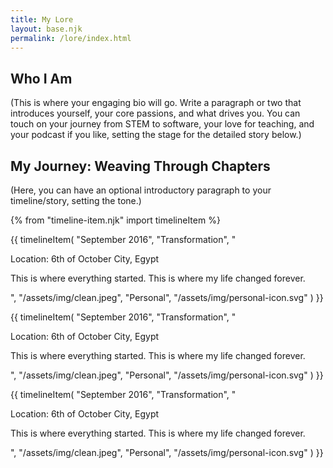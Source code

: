 ```yaml
---
title: My Lore
layout: base.njk
permalink: /lore/index.html
---
```


## Who I Am

(This is where your engaging bio will go. Write a paragraph or two that introduces yourself, your core passions, and what drives you. You can touch on your journey from STEM to software, your love for teaching, and your podcast if you like, setting the stage for the detailed story below.)

## My Journey: Weaving Through Chapters

(Here, you can have an optional introductory paragraph to your timeline/story, setting the tone.)

<div class="timeline">
  {% from "timeline-item.njk" import timelineItem %}

{{ timelineItem(
    "September 2016",
    "Transformation",
    "<p>Location: 6th of October City, Egypt</p><p>This is where everything started. This is where my life changed forever.</p>",
    "/assets/img/clean.jpeg",
    "Personal",
    "/assets/img/personal-icon.svg"
  ) }}

{{ timelineItem(
    "September 2016",
    "Transformation",
    "<p>Location: 6th of October City, Egypt</p><p>This is where everything started. This is where my life changed forever.</p>",
    "/assets/img/clean.jpeg",
    "Personal",
    "/assets/img/personal-icon.svg"
  ) }}

{{ timelineItem(
    "September 2016",
    "Transformation",
    "<p>Location: 6th of October City, Egypt</p><p>This is where everything started. This is where my life changed forever.</p>",
    "/assets/img/clean.jpeg",
    "Personal",
    "/assets/img/personal-icon.svg"
  ) }}

  <!-- More timeline items will be added here -->

</div>

<!-- More content can follow after the timeline -->
